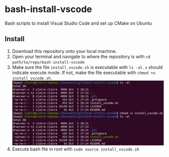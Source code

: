 # bash-install-vscode
Bash scripts to install Visual Studio Code and set up CMake on Ubuntu

## Install

1. Download this repository onto your local machine. 
2. Open your terminal and navigate to where the repository is with `cd path/to/repo/bash-install-vscode`
3. Make sure the file `install_vscode.sh` is executable with `ls -al`. `x` should indicate execute mode. If not, make the file executable with `chmod +x install_vscode.sh`. ![make file executable](img/executable.png)
4. Execute bash file in root with `sudo source install_vscode.sh`